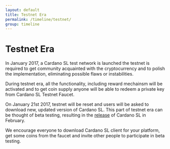 ```yaml
---
layout: default
title: Testnet Era
permalink: /timeline/testnet/
group: timeline
---
```

# Testnet Era

In January 2017, a Cardano SL test network is launched the testnet is
required to get community acquainted with the cryptocurrency and to
polish the implementation, eliminating possible flaws or instabilities.

During testnet era, all the functionality, including reward mechainsm
will be activated and to get coin supply anyone will be able to redeem a
private key from Cardano SL Testnet Faucet.

On January 21st 2017, testnet will be reset and users will be asked to
download new, updated version of Cardano SL. This part of testnet era
can be thought of beta testing, resulting in the
[release](/timeline/bootstrap) of Cardano SL in February.

We encourage everyone to download Cardano SL client for your platform,
get some coins from the faucet and invite other people to participate in
beta testing.
